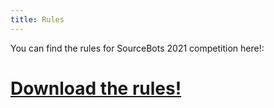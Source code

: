 ```yaml
---
title: Rules
---
```


You can find the rules for SourceBots 2021 competition here!: 

# [Download the rules!](/rules.pdf)
